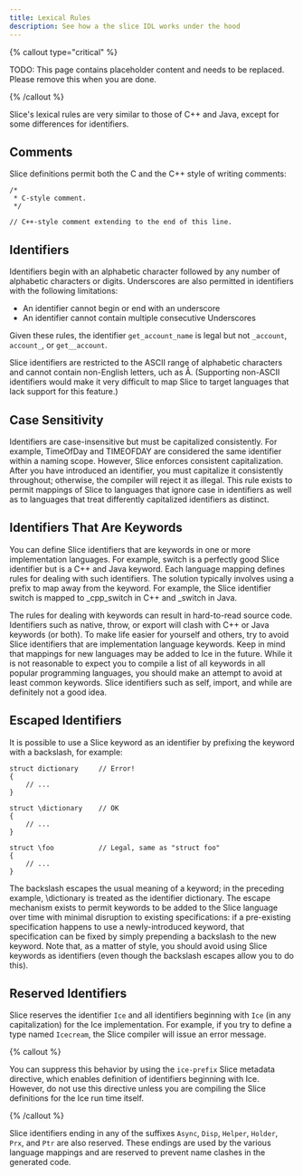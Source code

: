 ```yaml
---
title: Lexical Rules
description: See how a the slice IDL works under the hood
---
```


{% callout type="critical" %}

TODO: This page contains placeholder content and needs to be replaced. Please remove this when you are done.

{% /callout %}

Slice's lexical rules are very similar to those of C++ and Java, except for some differences for identifiers.

## Comments

Slice definitions permit both the C and the C++ style of writing comments:

```slice
/*
 * C-style comment.
 */

// C++-style comment extending to the end of this line.
```

## Identifiers

Identifiers begin with an alphabetic character followed by any number of alphabetic characters or digits. Underscores are
also permitted in identifiers with the following limitations:

- An identifier cannot begin or end with an underscore
- An identifier cannot contain multiple consecutive Underscores

Given these rules, the identifier `get_account_name` is legal but not `_account`, `account_`, or `get__account`.

Slice identifiers are restricted to the ASCII range of alphabetic characters and cannot contain non-English letters,
uch as Å. (Supporting non-ASCII identifiers would make it very difficult to map Slice to target languages that lack
support for this feature.)

## Case Sensitivity

Identifiers are case-insensitive but must be capitalized consistently. For example, TimeOfDay and TIMEOFDAY are
considered the same identifier within a naming scope. However, Slice enforces consistent capitalization. After you have
introduced an identifier, you must capitalize it consistently throughout; otherwise, the compiler will reject it as
illegal. This rule exists to permit mappings of Slice to languages that ignore case in identifiers as well as to
languages that treat differently capitalized identifiers as distinct.

## Identifiers That Are Keywords

You can define Slice identifiers that are keywords in one or more implementation languages. For example, switch is a
perfectly good Slice identifier but is a C++ and Java keyword. Each language mapping defines rules for dealing with
such identifiers. The solution typically involves using a prefix to map away from the keyword. For example, the Slice
identifier switch is mapped to \_cpp_switch in C++ and \_switch in Java.

The rules for dealing with keywords can result in hard-to-read source code. Identifiers such as native, throw, or export
will clash with C++ or Java keywords (or both). To make life easier for yourself and others, try to avoid Slice
identifiers that are implementation language keywords. Keep in mind that mappings for new languages may be added to Ice
in the future. While it is not reasonable to expect you to compile a list of all keywords in all popular programming
languages, you should make an attempt to avoid at least common keywords. Slice identifiers such as self, import, and
while are definitely not a good idea.

## Escaped Identifiers

It is possible to use a Slice keyword as an identifier by prefixing the keyword with a backslash, for example:

```slice
struct dictionary     // Error!
{
    // ...
}

struct \dictionary    // OK
{
    // ...
}

struct \foo           // Legal, same as "struct foo"
{
    // ...
}
```

The backslash escapes the usual meaning of a keyword; in the preceding example, \dictionary is treated as the identifier
dictionary. The escape mechanism exists to permit keywords to be added to the Slice language over time with minimal
disruption to existing specifications: if a pre-existing specification happens to use a newly-introduced keyword, that
specification can be fixed by simply prepending a backslash to the new keyword. Note that, as a matter of style, you
should avoid using Slice keywords as identifiers (even though the backslash escapes allow you to do this).

## Reserved Identifiers

Slice reserves the identifier `Ice` and all identifiers beginning with `Ice` (in any capitalization) for the Ice
implementation. For example, if you try to define a type named `Icecream`, the Slice compiler will issue an error
message.

{% callout %}

You can suppress this behavior by using the `ice-prefix` Slice metadata directive, which enables definition of
identifiers beginning with Ice. However, do not use this directive unless you are compiling the Slice definitions for
the Ice run time itself.

{% /callout %}

Slice identifiers ending in any of the suffixes `Async`, `Disp`, `Helper`, `Holder`, `Prx`, and `Ptr` are also reserved.
These endings are used by the various language mappings and are reserved to prevent name clashes in the generated code.
